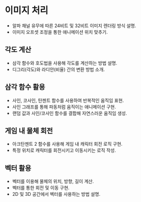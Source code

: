 # 이미지 처리

- 알파 채널 유무에 따른 24비트 및 32비트 이미지 렌더링 방식 설명.
- 이미지 오프셋 조정을 통한 애니메이션 위치 맞추기.

## 각도 계산

- 삼각 함수와 호도법을 사용해 각도를 계산하는 방법 설명.
- 디그리(각도)와 라디안(비율) 간의 변환 방법 소개.

## 삼각 함수 활용

- 사인, 코사인, 탄젠트 함수를 사용하여 반복적인 움직임 표현.
- 사인 그래프를 통해 파동처럼 움직이는 애니메이션 구현.
- 랜덤 값과 사인/코사인 함수를 결합해 자연스러운 움직임 생성.

## 게임 내 물체 회전

- 아크탄젠트 2 함수를 사용해 게임 내 캐릭터 회전 로직 구현.
- 특정 위치로 캐릭터를 회전시키고 이동시키는 로직 작성.

## 벡터 활용

- 벡터를 이용해 물체의 위치, 방향, 길이 계산.
- 벡터를 통한 회전 및 이동 구현.
- 2D 및 3D 공간에서 벡터를 사용하는 방법 설명.